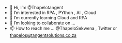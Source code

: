 - 👋 Hi, I’m @Thapelotangent
- 👀 I’m interested in RPA , PYthon , AI , Cloud
- 🌱 I’m currently learning Cloud and RPA
- 💞️ I’m looking to collaborate on ...
- 📫 How to reach me ... @ThapeloSekwena , Twitter or thapelos@tangentsolutions.co.za

<!---
Thapelotangent/Thapelotangent is a ✨ special ✨ repository because its `README.md` (this file) appears on your GitHub profile.
You can click the Preview link to take a look at your changes.
--->
